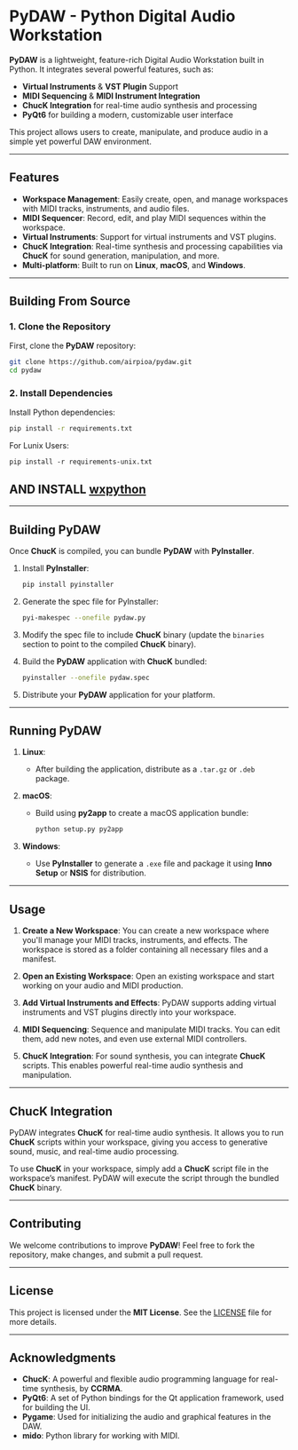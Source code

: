 

# **PyDAW** - Python Digital Audio Workstation

**PyDAW** is a lightweight, feature-rich Digital Audio Workstation built in Python. It integrates several powerful features, such as:

- **Virtual Instruments** & **VST Plugin** Support
- **MIDI Sequencing** & **MIDI Instrument Integration**
- **ChucK Integration** for real-time audio synthesis and processing
- **PyQt6** for building a modern, customizable user interface

This project allows users to create, manipulate, and produce audio in a simple yet powerful DAW environment.

---

## **Features**

- **Workspace Management**: Easily create, open, and manage workspaces with MIDI tracks, instruments, and audio files.
- **MIDI Sequencer**: Record, edit, and play MIDI sequences within the workspace.
- **Virtual Instruments**: Support for virtual instruments and VST plugins.
- **ChucK Integration**: Real-time synthesis and processing capabilities via **ChucK** for sound generation, manipulation, and more.
- **Multi-platform**: Built to run on **Linux**, **macOS**, and **Windows**.

---

## **Building From Source**

### **1. Clone the Repository**

First, clone the **PyDAW** repository:
```bash
git clone https://github.com/airpioa/pydaw.git
cd pydaw
```

### **2. Install Dependencies**

Install Python dependencies:
```bash
pip install -r requirements.txt
```
For Lunix Users:

```
pip install -r requirements-unix.txt
```
AND INSTALL [wxpython](https://www.wxpython.org/pages/downloads/)
---



---

## **Building PyDAW**

Once **ChucK** is compiled, you can bundle **PyDAW** with **PyInstaller**.

1. Install **PyInstaller**:
   ```bash
   pip install pyinstaller
   ```

2. Generate the spec file for PyInstaller:
   ```bash
   pyi-makespec --onefile pydaw.py
   ```

3. Modify the spec file to include **ChucK** binary (update the `binaries` section to point to the compiled **ChucK** binary).

4. Build the **PyDAW** application with **ChucK** bundled:
   ```bash
   pyinstaller --onefile pydaw.spec
   ```

5. Distribute your **PyDAW** application for your platform.

---

## **Running PyDAW**

1. **Linux**:
   - After building the application, distribute as a `.tar.gz` or `.deb` package.

2. **macOS**:
   - Build using **py2app** to create a macOS application bundle:
     ```bash
     python setup.py py2app
     ```

3. **Windows**:
   - Use **PyInstaller** to generate a `.exe` file and package it using **Inno Setup** or **NSIS** for distribution.

---

## **Usage**

1. **Create a New Workspace**: You can create a new workspace where you'll manage your MIDI tracks, instruments, and effects. The workspace is stored as a folder containing all necessary files and a manifest.

2. **Open an Existing Workspace**: Open an existing workspace and start working on your audio and MIDI production.

3. **Add Virtual Instruments and Effects**: PyDAW supports adding virtual instruments and VST plugins directly into your workspace.

4. **MIDI Sequencing**: Sequence and manipulate MIDI tracks. You can edit them, add new notes, and even use external MIDI controllers.

5. **ChucK Integration**: For sound synthesis, you can integrate **ChucK** scripts. This enables powerful real-time audio synthesis and manipulation.

---

## **ChucK Integration**

PyDAW integrates **ChucK** for real-time audio synthesis. It allows you to run **ChucK** scripts within your workspace, giving you access to generative sound, music, and real-time audio processing. 

To use **ChucK** in your workspace, simply add a **ChucK** script file in the workspace’s manifest. PyDAW will execute the script through the bundled **ChucK** binary. 

---

## **Contributing**

We welcome contributions to improve **PyDAW**! Feel free to fork the repository, make changes, and submit a pull request.

---

## **License**

This project is licensed under the **MIT License**. See the [LICENSE](LICENSE) file for more details.

---

## **Acknowledgments**

- **ChucK**: A powerful and flexible audio programming language for real-time synthesis, by **CCRMA**.
- **PyQt6**: A set of Python bindings for the Qt application framework, used for building the UI.
- **Pygame**: Used for initializing the audio and graphical features in the DAW.
- **mido**: Python library for working with MIDI.
